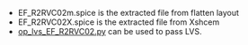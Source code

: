 * EF_R2RVC02m.spice is the extracted file from flatten layout
* EF_R2RVC02X.spice is the extracted file from Xshcem
* [op_lvs_EF_R2RVC02.py](https://github.com/Ahmedredamohamed2022/EF_R2RVC02/tree/main/scripts/lvs_script) can be used to pass LVS. 
